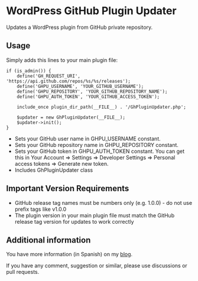 # WordPress GitHub Plugin Updater
Updates a WordPress plugin from GitHub private repository.

## Usage
Simply adds this lines to your main plugin file:

```
if (is_admin()) {
    define('GH_REQUEST_URI', 'https://api.github.com/repos/%s/%s/releases');
    define('GHPU_USERNAME', 'YOUR_GITHUB_USERNAME');
    define('GHPU_REPOSITORY', 'YOUR_GITHUB_REPOSITORY_NAME');
    define('GHPU_AUTH_TOKEN', 'YOUR_GITHUB_ACCESS_TOKEN');

    include_once plugin_dir_path(__FILE__) . '/GhPluginUpdater.php';

    $updater = new GhPluginUpdater(__FILE__);
    $updater->init();
}
```

* Sets your GitHub user name in GHPU_USERNAME constant.
* Sets your GitHub repository name in GHPU_REPOSITORY constant.
* Sets your GitHub token in GHPU_AUTH_TOKEN constant. You can get this in Your Account => Settings => Developer Settings => Personal access tokens => Generate new token.
* Includes GhPluginUpdater class

## Important Version Requirements
* GitHub release tag names must be numbers only (e.g. 1.0.0) - do not use prefix tags like v1.0.0
* The plugin version in your main plugin file must match the GitHub release tag version for updates to work correctly

## Additional information
You have more information (in Spanish) on my [blog](https://desarrollowp.com/blog/tutoriales/como-actualizar-un-plugin-de-wordpress-desde-un-repositorio-privado-de-github/).

If you have any comment, suggestion or similar, please use discussions or pull requests.
